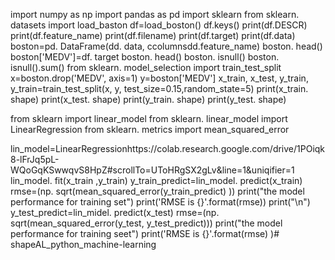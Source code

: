 import numpy as np
import pandas as pd
import sklearn
from sklearn. datasets import load_baston
df=load_boston()
df.keys()
print(df.DESCR)
print(df.feature_name)
print(df.filename)
print(df.target)
print(df.data)
boston=pd. DataFrame(dd. data, ccolumnsdd.feature_name) 
boston. head()
boston['MEDV']=df. target
boston. head()
boston. isnull()
boston. isnull().sum()
from sklearn. model_selection import train_test_split
x=boston.drop('MEDV', axis=1)
y=boston['MEDV']
x_train, x_test, y_train, y_train=train_test_split(x, y, test_size=0.15,random_state=5)
print(x_train. shape) 
print(x_test. shape) 
print(y_train. shape) 
print(y_test. shape)

from sklearn import linear_model
from sklearn. linear_model import LinearRegression
from sklearn. metrics import mean_squared_error

lin_model=LinearRegressionhttps://colab.research.google.com/drive/1POiqk8-lFrJq5pL-WQoGqKSwwqvS8HpZ#scrollTo=UToHRgSX2gLv&line=1&uniqifier=1
lin_model. fit(x_train ,y_train) 
y_train_predict=lin_model. predict(x_train)
rmse=(np. sqrt(mean_squared_error(y_train_predict) ))
print("the model performance for training set")
print('RMSE is {}'.format(rmse))
print("\n")
y_test_predict=lin_midel. predict(x_test)
rmse=(np. sqrt(mean_squared_error(y_test, y_test_predict)))
print("the model performance for training seet") 
print('RMSE is {}'.format(rmse) )# shapeAL_python_machine-learning
